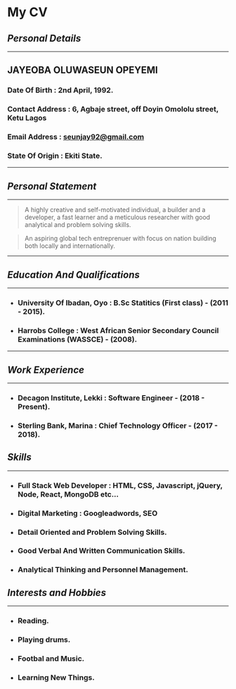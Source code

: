 #  **My CV**

## _Personal Details_
___
## **JAYEOBA OLUWASEUN OPEYEMI**

### **Date Of Birth :**  2nd April, 1992.

### **Contact Address :** 6, Agbaje street, off Doyin Omololu street, Ketu Lagos

### **Email Address :**  seunjay92@gmail.com

### **State Of Origin :**  Ekiti State.
___

## _Personal Statement_

***
> A highly creative and self-motivated individual, a builder and a developer, a fast learner and a meticulous researcher with good analytical and problem solving skills.

> An aspiring global tech entreprenuer with focus on nation building both locally and internationally.

---

## _Education And Qualifications_

---
* ### **University Of Ibadan, Oyo :**  B.Sc Statitics (First class) - (2011 - 2015).

- ### **Harrobs College :**  West African Senior Secondary Council Examinations (WASSCE) - (2008).
___

## _Work Experience_
***
* ### **Decagon Institute, Lekki :**  Software Engineer - (2018 - Present).

- ### **Sterling Bank, Marina :**  Chief Technology Officer - (2017 - 2018).

## _Skills_
***
* ### **Full Stack Web Developer :**  HTML, CSS, Javascript, jQuery, Node, React, MongoDB etc...

* ### **Digital Marketing :** Googleadwords, SEO

* ### **Detail Oriented and Problem Solving Skills.**

* ### **Good Verbal And Written Communication Skills.**

* ### **Analytical Thinking and Personnel Management.**

## _Interests and Hobbies_
***
* ### **Reading.** 

* ### **Playing drums.**  

* ### **Footbal and Music.**

* ### **Learning New Things.**
